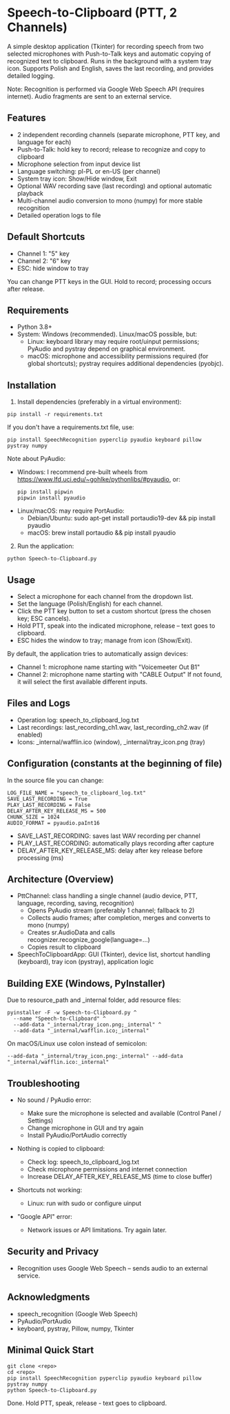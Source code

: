 # Speech-to-Clipboard (PTT, 2 Channels)

A simple desktop application (Tkinter) for recording speech from two selected microphones with Push-to-Talk keys and automatic copying of recognized text to clipboard. Runs in the background with a system tray icon. Supports Polish and English, saves the last recording, and provides detailed logging.

Note: Recognition is performed via Google Web Speech API (requires internet). Audio fragments are sent to an external service.

## Features

- 2 independent recording channels (separate microphone, PTT key, and language for each)
- Push-to-Talk: hold key to record; release to recognize and copy to clipboard
- Microphone selection from input device list
- Language switching: pl-PL or en-US (per channel)
- System tray icon: Show/Hide window, Exit
- Optional WAV recording save (last recording) and optional automatic playback
- Multi-channel audio conversion to mono (numpy) for more stable recognition
- Detailed operation logs to file

## Default Shortcuts

- Channel 1: "5" key
- Channel 2: "6" key
- ESC: hide window to tray

You can change PTT keys in the GUI. Hold to record; processing occurs after release.

## Requirements

- Python 3.8+
- System: Windows (recommended). Linux/macOS possible, but:
  - Linux: keyboard library may require root/uinput permissions; PyAudio and pystray depend on graphical environment.
  - macOS: microphone and accessibility permissions required (for global shortcuts); pystray requires additional dependencies (pyobjc).

## Installation

1) Install dependencies (preferably in a virtual environment):
```
pip install -r requirements.txt
```

If you don't have a requirements.txt file, use:
```
pip install SpeechRecognition pyperclip pyaudio keyboard pillow pystray numpy
```

Note about PyAudio:
- Windows: I recommend pre-built wheels from https://www.lfd.uci.edu/~gohlke/pythonlibs/#pyaudio, or:
  ```
  pip install pipwin
  pipwin install pyaudio
  ```
- Linux/macOS: may require PortAudio:
  - Debian/Ubuntu: sudo apt-get install portaudio19-dev && pip install pyaudio
  - macOS: brew install portaudio && pip install pyaudio

2) Run the application:
```
python Speech-to-Clipboard.py
```

## Usage

- Select a microphone for each channel from the dropdown list.
- Set the language (Polish/English) for each channel.
- Click the PTT key button to set a custom shortcut (press the chosen key; ESC cancels).
- Hold PTT, speak into the indicated microphone, release – text goes to clipboard.
- ESC hides the window to tray; manage from icon (Show/Exit).

By default, the application tries to automatically assign devices:
- Channel 1: microphone name starting with "Voicemeeter Out B1"
- Channel 2: microphone name starting with "CABLE Output"
If not found, it will select the first available different inputs.

## Files and Logs

- Operation log: speech_to_clipboard_log.txt
- Last recordings: last_recording_ch1.wav, last_recording_ch2.wav (if enabled)
- Icons: _internal/wafflin.ico (window), _internal/tray_icon.png (tray)

## Configuration (constants at the beginning of file)

In the source file you can change:
```
LOG_FILE_NAME = "speech_to_clipboard_log.txt"
SAVE_LAST_RECORDING = True
PLAY_LAST_RECORDING = False
DELAY_AFTER_KEY_RELEASE_MS = 500
CHUNK_SIZE = 1024
AUDIO_FORMAT = pyaudio.paInt16
```

- SAVE_LAST_RECORDING: saves last WAV recording per channel
- PLAY_LAST_RECORDING: automatically plays recording after capture
- DELAY_AFTER_KEY_RELEASE_MS: delay after key release before processing (ms)

## Architecture (Overview)

- PttChannel: class handling a single channel (audio device, PTT, language, recording, saving, recognition)
  - Opens PyAudio stream (preferably 1 channel; fallback to 2)
  - Collects audio frames; after completion, merges and converts to mono (numpy)
  - Creates sr.AudioData and calls recognizer.recognize_google(language=...)
  - Copies result to clipboard
- SpeechToClipboardApp: GUI (Tkinter), device list, shortcut handling (keyboard), tray icon (pystray), application logic

## Building EXE (Windows, PyInstaller)

Due to resource_path and _internal folder, add resource files:
```
pyinstaller -F -w Speech-to-Clipboard.py ^
  --name "Speech-to-Clipboard" ^
  --add-data "_internal/tray_icon.png;_internal" ^
  --add-data "_internal/wafflin.ico;_internal"
```

On macOS/Linux use colon instead of semicolon:
```
--add-data "_internal/tray_icon.png:_internal" --add-data "_internal/wafflin.ico:_internal"
```

## Troubleshooting

- No sound / PyAudio error:
  - Make sure the microphone is selected and available (Control Panel / Settings)
  - Change microphone in GUI and try again
  - Install PyAudio/PortAudio correctly

- Nothing is copied to clipboard:
  - Check log: speech_to_clipboard_log.txt
  - Check microphone permissions and internet connection
  - Increase DELAY_AFTER_KEY_RELEASE_MS (time to close buffer)

- Shortcuts not working:
  - Linux: run with sudo or configure uinput

- "Google API" error:
  - Network issues or API limitations. Try again later.

## Security and Privacy

- Recognition uses Google Web Speech – sends audio to an external service.

## Acknowledgments

- speech_recognition (Google Web Speech)
- PyAudio/PortAudio
- keyboard, pystray, Pillow, numpy, Tkinter

## Minimal Quick Start

```
git clone <repo>
cd <repo>
pip install SpeechRecognition pyperclip pyaudio keyboard pillow pystray numpy
python Speech-to-Clipboard.py
```

Done. Hold PTT, speak, release - text goes to clipboard.
